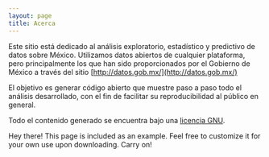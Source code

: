 ```yaml
---
layout: page
title: Acerca
---
```


Este sitio está dedicado al análisis exploratorio, estadístico y predictivo de datos sobre México. Utilizamos datos abiertos de cualquier plataforma, pero principalmente los que han sido proporcionados por el Gobierno de México a través del sitio [http://datos.gob.mx/](http://datos.gob.mx/)

El objetivo es generar código abierto que muestre paso a paso todo el análisis desarrollado, con el fin de facilitar su reproducibilidad al público en general.

Todo el contenido generado se encuentra bajo una [licencia GNU](https://github.com/mexicoendatos/Mexico-Data/blob/master/LICENSE).

<p class="message">
  Hey there! This page is included as an example. Feel free to customize it for your own use upon downloading. Carry on!
</p>

